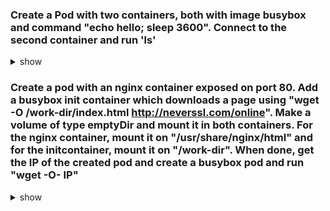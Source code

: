 ### Create a Pod with two containers, both with image busybox and command "echo hello; sleep 3600". Connect to the second container and run 'ls'

<details><summary>show</summary>

First create a single container pod and save definition to YAML file:
```bash
kubectl run busybox --image=busybox --restart=Never --dry-run=client -o yaml --  /bin/sh -c "echo hello; sleep 3600" > multi-container-pod.yaml
```

Then edit and add another container spec:
```bash
nano multi-container-pod.yaml

apiVersion: v1
kind: Pod
metadata:
  creationTimestamp: null
  labels:
    run: busybox
  name: busybox
spec:
  containers:
  - args:
    - /bin/sh
    - -c
    - echo hello; sleep 3600
    image: busybox
    name: busybox
    resources: {}
  - args:
    - /bin/sh
    - -c
    - echo hello; sleep 3600
    image: busybox
    name: busybox2
    resources: {} 
status: {}
```

Create the pod from the YAML file:
```bash
kubectl create -f multi-container-pod.yaml
```

Connect to second container and run 'ls' command:
```bash
kubectl exec -it busybox -c busybox2 -- /bin/sh

ls
```

</details>

### Create a pod with an nginx container exposed on port 80. Add a busybox init container which downloads a page using "wget -O /work-dir/index.html http://neverssl.com/online". Make a volume of type emptyDir and mount it in both containers. For the nginx container, mount it on "/usr/share/nginx/html" and for the initcontainer, mount it on "/work-dir". When done, get the IP of the created pod and create a busybox pod and run "wget -O- IP"

<details><summary>show</summary>

Create an nginx pod definition
```bash
kubectl run nginx --image=nginx --port 80 --dry-run=client -o yaml > multi-container-pod-2.yaml
```

Add init container definition for busybox to it. 
```bash
spec:
  initContainers:
    - image: busybox
      name: busybox
      args:
        - /bin/sh
        - -c
        - /work-dir/index.html
        - wget -O /work-dir/index.html http://neverssl.com/online
```


Create a volume as per given specifications:
```bash
volumes:
  - name: vol1
    emptyDir: {}
```

Mount the volumes to both containers as per given corresponding paths:
```bash
## for busybox
volumeMounts:
  - name: vol1
    mountPath: /work-dir


## for nginx
volumeMounts:
  - name: vol1
    mountPath: usr/share/nginx/html
```

Final definition will look like this
```bash
apiVersion: v1
kind: Pod
metadata:
  creationTimestamp: null
  labels:
    run: nginx
  name: nginx
spec:
  initContainers:
    - image: busybox
      name: busybox
      args:
        - /bin/sh
        - -c
        - /work-dir/index.html
        - wget -O /work-dir/index.html http://neverssl.com/online
      volumeMounts:
        - name: vol1
          mountPath: /work-dir
  containers:
    - image: nginx
      name: nginx
      ports:
        - containerPort: 80
      resources: {}
  restartPolicy: Never
  volumeMounts:
    - name: vol1
      mountPath: usr/share/nginx/html
  volumes:
    - name: vol1
      emptyDir: {}
status: {}
```

Create both containers
```bash
kubectl apply -f multi-container-pod-2.yaml

## get ip of the pod
kubectl get po -o wide

## Create another busybox pod and run command 'wget -O <IP>'
kubectl run box-test --image=busybox --restart=Never -it --rm -- /bin/sh -c "wget -O- $(kubectl get pod box -o jsonpath='{.status.podIP}')"
```

## remove second test busybox pod
```bash
kubectl delete po box
```

</details>